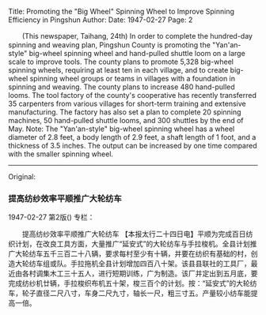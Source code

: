 Title: Promoting the "Big Wheel" Spinning Wheel to Improve Spinning Efficiency in Pingshun
Author:
Date: 1947-02-27
Page: 2

　　(This newspaper, Taihang, 24th) In order to complete the hundred-day spinning and weaving plan, Pingshun County is promoting the "Yan'an-style" big-wheel spinning wheel and hand-pulled shuttle loom on a large scale to improve tools. The county plans to promote 5,328 big-wheel spinning wheels, requiring at least ten in each village, and to create big-wheel spinning wheel groups or teams in villages with a foundation in spinning and weaving. The county plans to increase 480 hand-pulled looms. The tool factory of the county's cooperative has recently transferred 35 carpenters from various villages for short-term training and extensive manufacturing. The factory has also set a plan to complete 20 spinning machines, 50 hand-pulled shuttle looms, and 300 shuttles by the end of May. Note: The "Yan'an-style" big-wheel spinning wheel has a wheel diameter of 2.8 feet, a body length of 2.9 feet, a shaft length of 1 foot, and a thickness of 3.5 inches. The output can be increased by one time compared with the smaller spinning wheel.



<hr /> 

Original: 


### 提高纺纱效率平顺推广大轮纺车

1947-02-27
第2版()
专栏：

　　提高纺纱效率平顺推广大轮纺车
    【本报太行二十四日电】平顺为完成百日纺织计划，在改良工具方面，大量推广“延安式”的大轮纺车与手拉梭机。全县计划推广大轮纺车五千三百二十八辆，要求每村至少有十辆，并要在纺织有基础的村，创造大轮纺车组或队。手拉拖机全县计划增加四百八十架。该县县联社的工具厂，最近由各村调集木工三十五人，进行短期训练，广为制造。该厂并定出到五月底，要完成纺纱机廿辆，手拉梭织布机五十架，梭三百个的计划。按：“延安式”的大轮纺车，轮子直径二尺八寸，车身二尺九寸，轴长一尺，粗三寸五。产量较小纺车能提高一倍。
